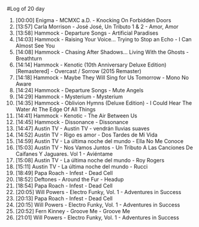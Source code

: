 #Log of 20 day

1. [00:00] Enigma - MCMXC a.D. - Knocking On Forbidden Doors
1. [13:57] Carla Morrison - José José, Un Tributo 1 & 2 - Amor, Amor
1. [13:58] Hammock - Departure Songs - Artificial Paradises
1. [14:03] Hammock - Raising Your Voice... Trying to Stop an Echo - I Can Almost See You
1. [14:08] Hammock - Chasing After Shadows... Living With the Ghosts - Breathturn
1. [14:14] Hammock - Kenotic (10th Anniversary Deluxe Edition) [Remastered] - Overcast / Sorrow (2015 Remaster)
1. [14:18] Hammock - Maybe They Will Sing for Us Tomorrow - Mono No Aware
1. [14:24] Hammock - Departure Songs - Mute Angels
1. [14:29] Hammock - Mysterium - Mysterium
1. [14:35] Hammock - Oblivion Hymns (Deluxe Edition) - I Could Hear The Water At The Edge Of All Things
1. [14:41] Hammock - Kenotic - The Air Between Us
1. [14:45] Hammock - Dissonance - Dissonance
1. [14:47] Austin TV - Austin TV - vendrán lluvias suaves
1. [14:52] Austin TV - Rigo es amor - Dos Tardes de Mi Vida
1. [14:59] Austin TV - La última noche del mundo - Ella No Me Conoce
1. [15:03] Austin TV - Nos Vamos Juntos - Un Tributo A Las Canciones De Caifanes Y Jaguares. Vol 1 - Aviéntame
1. [15:08] Austin TV - La última noche del mundo - Roy Rogers
1. [15:11] Austin TV - La última noche del mundo - Rucci
1. [18:49] Papa Roach - Infest - Dead Cell
1. [18:52] Deftones - Around the Fur - Headup
1. [18:54] Papa Roach - Infest - Dead Cell
1. [20:05] Will Powers - Electro Funky, Vol. 1 - Adventures in Success
1. [20:13] Papa Roach - Infest - Dead Cell
1. [20:15] Will Powers - Electro Funky, Vol. 1 - Adventures in Success
1. [20:52] Fern Kinney - Groove Me - Groove Me
1. [21:01] Will Powers - Electro Funky, Vol. 1 - Adventures in Success
